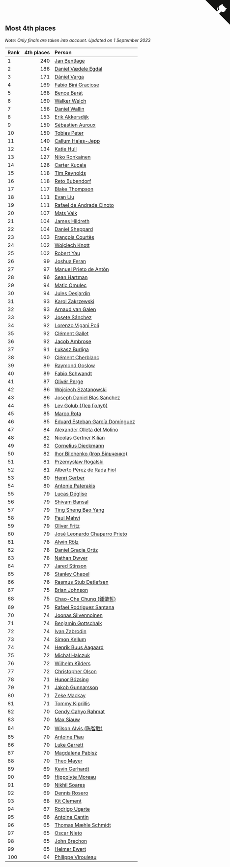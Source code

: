 ## Most 4th places

*Note: Only finals are taken into account.*
*Updated on  1 September 2023*

| Rank | 4th places | Person |
| :--- | ---: | :--- |
| 1 | 240 | [Jan Bentlage](https://www.worldcubeassociation.org/persons/2010BENT01) |
| 2 | 186 | [Daniel Vædele Egdal](https://www.worldcubeassociation.org/persons/2013EGDA01) |
| 3 | 171 | [Dániel Varga](https://www.worldcubeassociation.org/persons/2008VARG01) |
| 4 | 169 | [Fabio Bini Graciose](https://www.worldcubeassociation.org/persons/2010GRAC02) |
| 5 | 168 | [Bence Barát](https://www.worldcubeassociation.org/persons/2008BARA01) |
| 6 | 160 | [Walker Welch](https://www.worldcubeassociation.org/persons/2011WELC01) |
| 7 | 156 | [Daniel Wallin](https://www.worldcubeassociation.org/persons/2013WALL03) |
| 8 | 153 | [Erik Akkersdijk](https://www.worldcubeassociation.org/persons/2005AKKE01) |
| 9 | 150 | [Sébastien Auroux](https://www.worldcubeassociation.org/persons/2008AURO01) |
| 10 | 150 | [Tobias Peter](https://www.worldcubeassociation.org/persons/2014PETE03) |
| 11 | 140 | [Callum Hales-Jepp](https://www.worldcubeassociation.org/persons/2012HALE01) |
| 12 | 134 | [Katie Hull](https://www.worldcubeassociation.org/persons/2010HULL01) |
| 13 | 127 | [Niko Ronkainen](https://www.worldcubeassociation.org/persons/2010RONK01) |
| 14 | 126 | [Carter Kucala](https://www.worldcubeassociation.org/persons/2015KUCA01) |
| 15 | 118 | [Tim Reynolds](https://www.worldcubeassociation.org/persons/2005REYN01) |
| 16 | 118 | [Reto Bubendorf](https://www.worldcubeassociation.org/persons/2012BUBE01) |
| 17 | 117 | [Blake Thompson](https://www.worldcubeassociation.org/persons/2010THOM03) |
| 18 | 111 | [Evan Liu](https://www.worldcubeassociation.org/persons/2009LIUE01) |
| 19 | 111 | [Rafael de Andrade Cinoto](https://www.worldcubeassociation.org/persons/2007CINO01) |
| 20 | 107 | [Mats Valk](https://www.worldcubeassociation.org/persons/2007VALK01) |
| 21 | 104 | [James Hildreth](https://www.worldcubeassociation.org/persons/2009HILD01) |
| 22 | 104 | [Daniel Sheppard](https://www.worldcubeassociation.org/persons/2009SHEP01) |
| 23 | 103 | [François Courtès](https://www.worldcubeassociation.org/persons/2008COUR01) |
| 24 | 102 | [Wojciech Knott](https://www.worldcubeassociation.org/persons/2011KNOT01) |
| 25 | 102 | [Robert Yau](https://www.worldcubeassociation.org/persons/2009YAUR01) |
| 26 | 99 | [Joshua Feran](https://www.worldcubeassociation.org/persons/2011FERA01) |
| 27 | 97 | [Manuel Prieto de Antón](https://www.worldcubeassociation.org/persons/2015ANTO04) |
| 28 | 96 | [Sean Hartman](https://www.worldcubeassociation.org/persons/2016HART02) |
| 29 | 94 | [Matic Omulec](https://www.worldcubeassociation.org/persons/2010OMUL02) |
| 30 | 94 | [Jules Desjardin](https://www.worldcubeassociation.org/persons/2010DESJ01) |
| 31 | 93 | [Karol Zakrzewski](https://www.worldcubeassociation.org/persons/2014ZAKR01) |
| 32 | 93 | [Arnaud van Galen](https://www.worldcubeassociation.org/persons/2006GALE01) |
| 33 | 92 | [Josete Sánchez](https://www.worldcubeassociation.org/persons/2015SANC18) |
| 34 | 92 | [Lorenzo Vigani Poli](https://www.worldcubeassociation.org/persons/2007POLI01) |
| 35 | 92 | [Clément Gallet](https://www.worldcubeassociation.org/persons/2004GALL02) |
| 36 | 92 | [Jacob Ambrose](https://www.worldcubeassociation.org/persons/2010AMBR01) |
| 37 | 91 | [Łukasz Burliga](https://www.worldcubeassociation.org/persons/2013BURL01) |
| 38 | 90 | [Clément Cherblanc](https://www.worldcubeassociation.org/persons/2014CHER05) |
| 39 | 89 | [Raymond Goslow](https://www.worldcubeassociation.org/persons/2014GOSL01) |
| 40 | 89 | [Fabio Schwandt](https://www.worldcubeassociation.org/persons/2014SCHW02) |
| 41 | 87 | [Olivér Perge](https://www.worldcubeassociation.org/persons/2007PERG01) |
| 42 | 86 | [Wojciech Szatanowski](https://www.worldcubeassociation.org/persons/2011SZAT01) |
| 43 | 86 | [Joseph Daniel Blas Sanchez](https://www.worldcubeassociation.org/persons/2016SANC08) |
| 44 | 85 | [Lev Golub (Лев Голуб)](https://www.worldcubeassociation.org/persons/2014HOLU01) |
| 45 | 85 | [Marco Rota](https://www.worldcubeassociation.org/persons/2009ROTA01) |
| 46 | 85 | [Eduard Esteban García Domínguez](https://www.worldcubeassociation.org/persons/2011EDUA01) |
| 47 | 84 | [Alexander Olleta del Molino](https://www.worldcubeassociation.org/persons/2008OLLE01) |
| 48 | 82 | [Nicolas Gertner Kilian](https://www.worldcubeassociation.org/persons/2013GERT01) |
| 49 | 82 | [Cornelius Dieckmann](https://www.worldcubeassociation.org/persons/2009DIEC01) |
| 50 | 82 | [Ihor Bilchenko (Ігор Більченко)](https://www.worldcubeassociation.org/persons/2011BILC01) |
| 51 | 81 | [Przemysław Rogalski](https://www.worldcubeassociation.org/persons/2013ROGA02) |
| 52 | 81 | [Alberto Pérez de Rada Fiol](https://www.worldcubeassociation.org/persons/2011FIOL01) |
| 53 | 80 | [Henri Gerber](https://www.worldcubeassociation.org/persons/2014GERB01) |
| 54 | 80 | [Antonie Paterakis](https://www.worldcubeassociation.org/persons/2012PATE01) |
| 55 | 79 | [Lucas Déglise](https://www.worldcubeassociation.org/persons/2015DEGL01) |
| 56 | 79 | [Shivam Bansal](https://www.worldcubeassociation.org/persons/2011BANS02) |
| 57 | 79 | [Ting Sheng Bao Yang](https://www.worldcubeassociation.org/persons/2008BAOY01) |
| 58 | 79 | [Paul Mahvi](https://www.worldcubeassociation.org/persons/2012MAHV01) |
| 59 | 79 | [Oliver Fritz](https://www.worldcubeassociation.org/persons/2014FRIT02) |
| 60 | 79 | [José Leonardo Chaparro Prieto](https://www.worldcubeassociation.org/persons/2011CHAP01) |
| 61 | 78 | [Alwin Rölz](https://www.worldcubeassociation.org/persons/2016ROLZ01) |
| 62 | 78 | [Daniel Gracia Ortiz](https://www.worldcubeassociation.org/persons/2009ORTI01) |
| 63 | 78 | [Nathan Dwyer](https://www.worldcubeassociation.org/persons/2011DWYE02) |
| 64 | 77 | [Jared Stinson](https://www.worldcubeassociation.org/persons/2014STIN01) |
| 65 | 76 | [Stanley Chapel](https://www.worldcubeassociation.org/persons/2016CHAP04) |
| 66 | 76 | [Rasmus Stub Detlefsen](https://www.worldcubeassociation.org/persons/2014DETL01) |
| 67 | 75 | [Brian Johnson](https://www.worldcubeassociation.org/persons/2013JOHN10) |
| 68 | 75 | [Chao-Che Chung (鍾肇哲)](https://www.worldcubeassociation.org/persons/2012CHON03) |
| 69 | 75 | [Rafael Rodriguez Santana](https://www.worldcubeassociation.org/persons/2012SANT12) |
| 70 | 74 | [Joonas Silvennoinen](https://www.worldcubeassociation.org/persons/2016SILV07) |
| 71 | 74 | [Benjamin Gottschalk](https://www.worldcubeassociation.org/persons/2016GOTT01) |
| 72 | 74 | [Ivan Zabrodin](https://www.worldcubeassociation.org/persons/2012ZABR01) |
| 73 | 74 | [Simon Kellum](https://www.worldcubeassociation.org/persons/2016KELL12) |
| 74 | 74 | [Henrik Buus Aagaard](https://www.worldcubeassociation.org/persons/2006BUUS01) |
| 75 | 72 | [Michał Halczuk](https://www.worldcubeassociation.org/persons/2006HALC01) |
| 76 | 72 | [Wilhelm Kilders](https://www.worldcubeassociation.org/persons/2010KILD02) |
| 77 | 72 | [Christopher Olson](https://www.worldcubeassociation.org/persons/2009OLSO01) |
| 78 | 71 | [Hunor Bózsing](https://www.worldcubeassociation.org/persons/2009BOZS01) |
| 79 | 71 | [Jakob Gunnarsson](https://www.worldcubeassociation.org/persons/2015GUNN01) |
| 80 | 71 | [Zeke Mackay](https://www.worldcubeassociation.org/persons/2015MACK06) |
| 81 | 71 | [Tommy Kiprillis](https://www.worldcubeassociation.org/persons/2014KIPR01) |
| 82 | 70 | [Cendy Cahyo Rahmat](https://www.worldcubeassociation.org/persons/2010RAHM02) |
| 83 | 70 | [Max Siauw](https://www.worldcubeassociation.org/persons/2017SIAU02) |
| 84 | 70 | [Wilson Alvis (陈智胜)](https://www.worldcubeassociation.org/persons/2011ALVI01) |
| 85 | 70 | [Antoine Piau](https://www.worldcubeassociation.org/persons/2008PIAU01) |
| 86 | 70 | [Luke Garrett](https://www.worldcubeassociation.org/persons/2017GARR05) |
| 87 | 70 | [Magdalena Pabisz](https://www.worldcubeassociation.org/persons/2017PABI01) |
| 88 | 70 | [Theo Mayer](https://www.worldcubeassociation.org/persons/2012MAYE01) |
| 89 | 69 | [Kevin Gerhardt](https://www.worldcubeassociation.org/persons/2013GERH01) |
| 90 | 69 | [Hippolyte Moreau](https://www.worldcubeassociation.org/persons/2008MORE02) |
| 91 | 69 | [Nikhil Soares](https://www.worldcubeassociation.org/persons/2015SOAR01) |
| 92 | 69 | [Dennis Rosero](https://www.worldcubeassociation.org/persons/2010ROSE03) |
| 93 | 68 | [Kit Clement](https://www.worldcubeassociation.org/persons/2008CLEM01) |
| 94 | 67 | [Rodrigo Ugarte](https://www.worldcubeassociation.org/persons/2015UGAR01) |
| 95 | 66 | [Antoine Cantin](https://www.worldcubeassociation.org/persons/2010CANT02) |
| 96 | 65 | [Thomas Mæhle Schmidt](https://www.worldcubeassociation.org/persons/2013SCHM02) |
| 97 | 65 | [Oscar Nieto](https://www.worldcubeassociation.org/persons/2014NIET03) |
| 98 | 65 | [John Brechon](https://www.worldcubeassociation.org/persons/2010BREC01) |
| 99 | 65 | [Helmer Ewert](https://www.worldcubeassociation.org/persons/2015EWER01) |
| 100 | 64 | [Philippe Virouleau](https://www.worldcubeassociation.org/persons/2008VIRO01) |


<a href="https://github.com/JustinTimeCuber/wca_statistics" class="github-corner" aria-label="View source on Github"><svg width="80" height="80" viewBox="0 0 250 250" style="fill:#151513; color:#fff; position: absolute; top: 0; border: 0; right: 0;" aria-hidden="true"><path d="M0,0 L115,115 L130,115 L142,142 L250,250 L250,0 Z"></path><path d="M128.3,109.0 C113.8,99.7 119.0,89.6 119.0,89.6 C122.0,82.7 120.5,78.6 120.5,78.6 C119.2,72.0 123.4,76.3 123.4,76.3 C127.3,80.9 125.5,87.3 125.5,87.3 C122.9,97.6 130.6,101.9 134.4,103.2" fill="currentColor" style="transform-origin: 130px 106px;" class="octo-arm"></path><path d="M115.0,115.0 C114.9,115.1 118.7,116.5 119.8,115.4 L133.7,101.6 C136.9,99.2 139.9,98.4 142.2,98.6 C133.8,88.0 127.5,74.4 143.8,58.0 C148.5,53.4 154.0,51.2 159.7,51.0 C160.3,49.4 163.2,43.6 171.4,40.1 C171.4,40.1 176.1,42.5 178.8,56.2 C183.1,58.6 187.2,61.8 190.9,65.4 C194.5,69.0 197.7,73.2 200.1,77.6 C213.8,80.2 216.3,84.9 216.3,84.9 C212.7,93.1 206.9,96.0 205.4,96.6 C205.1,102.4 203.0,107.8 198.3,112.5 C181.9,128.9 168.3,122.5 157.7,114.1 C157.9,116.9 156.7,120.9 152.7,124.9 L141.0,136.5 C139.8,137.7 141.6,141.9 141.8,141.8 Z" fill="currentColor" class="octo-body"></path></svg></a><style>.github-corner:hover .octo-arm{animation:octocat-wave 560ms ease-in-out}@keyframes octocat-wave{0%,100%{transform:rotate(0)}20%,60%{transform:rotate(-25deg)}40%,80%{transform:rotate(10deg)}}@media (max-width:500px){.github-corner:hover .octo-arm{animation:none}.github-corner .octo-arm{animation:octocat-wave 560ms ease-in-out}}</style>
